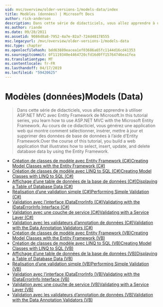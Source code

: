 ```yaml
---
uid: mvc/overview/older-versions-1/models-data/index
title: Modèles (données) | Microsoft Docs
author: rick-anderson
description: Dans cette série de didacticiels, vous allez apprendre à utiliser ASP.NET MVC avec Entity Framework de Microsoft. Au cours de ce didacticiel, vous générez une application web...
ms.author: riande
ms.date: 09/28/2011
ms.assetid: 9086d8a8-7952-4a7e-82a7-724d48178555
msc.legacyurl: /mvc/overview/older-versions-1/models-data
msc.type: chapter
ms.openlocfilehash: bdd63889eacea1ef03686a65fc1144d16cd41353
ms.sourcegitcommit: 0f1119340e4464720cfd16d0ff15764746ea1fea
ms.translationtype: MT
ms.contentlocale: fr-FR
ms.lasthandoff: 04/17/2019
ms.locfileid: "59420625"
---
```

# <a name="models-data"></a><span data-ttu-id="14da6-104">Modèles (données)</span><span class="sxs-lookup"><span data-stu-id="14da6-104">Models (Data)</span></span>

> <span data-ttu-id="14da6-105">Dans cette série de didacticiels, vous allez apprendre à utiliser ASP.NET MVC avec Entity Framework de Microsoft.</span><span class="sxs-lookup"><span data-stu-id="14da6-105">In this tutorial series, you learn how to use ASP.NET MVC with the Microsoft Entity Framework.</span></span> <span data-ttu-id="14da6-106">Au cours de ce didacticiel, vous générez une application web qui montre comment sélectionner, insérer, mettre à jour et supprimer des données de base de données à l’aide d’Entity Framework.</span><span class="sxs-lookup"><span data-stu-id="14da6-106">Over the course of this tutorial, you build a web application that illustrates how to select, insert, update, and delete database data by using the Entity Framework.</span></span>


- [<span data-ttu-id="14da6-107">Création de classes de modèle avec Entity Framework (C#)</span><span class="sxs-lookup"><span data-stu-id="14da6-107">Creating Model Classes with the Entity Framework (C#)</span></span>](creating-model-classes-with-the-entity-framework-cs.md)
- [<span data-ttu-id="14da6-108">Création de classes de modèle avec LINQ to SQL (C#)</span><span class="sxs-lookup"><span data-stu-id="14da6-108">Creating Model Classes with LINQ to SQL (C#)</span></span>](creating-model-classes-with-linq-to-sql-cs.md)
- [<span data-ttu-id="14da6-109">Affichage d’une table de données de la base de données (C#)</span><span class="sxs-lookup"><span data-stu-id="14da6-109">Displaying a Table of Database Data (C#)</span></span>](displaying-a-table-of-database-data-cs.md)
- [<span data-ttu-id="14da6-110">Réalisation d’une validation simple (C#)</span><span class="sxs-lookup"><span data-stu-id="14da6-110">Performing Simple Validation (C#)</span></span>](performing-simple-validation-cs.md)
- [<span data-ttu-id="14da6-111">Validation avec l’interface IDataErrorInfo (C#)</span><span class="sxs-lookup"><span data-stu-id="14da6-111">Validating with the IDataErrorInfo Interface (C#)</span></span>](validating-with-the-idataerrorinfo-interface-cs.md)
- [<span data-ttu-id="14da6-112">Validation avec une couche de service (C#)</span><span class="sxs-lookup"><span data-stu-id="14da6-112">Validating with a Service Layer (C#)</span></span>](validating-with-a-service-layer-cs.md)
- [<span data-ttu-id="14da6-113">Validation avec les validateurs d’annotation de données (C#)</span><span class="sxs-lookup"><span data-stu-id="14da6-113">Validation with the Data Annotation Validators (C#)</span></span>](validation-with-the-data-annotation-validators-cs.md)
- [<span data-ttu-id="14da6-114">Création de classes de modèle avec Entity Framework (VB)</span><span class="sxs-lookup"><span data-stu-id="14da6-114">Creating Model Classes with the Entity Framework (VB)</span></span>](creating-model-classes-with-the-entity-framework-vb.md)
- [<span data-ttu-id="14da6-115">Création de classes de modèle avec LINQ to SQL (VB)</span><span class="sxs-lookup"><span data-stu-id="14da6-115">Creating Model Classes with LINQ to SQL (VB)</span></span>](creating-model-classes-with-linq-to-sql-vb.md)
- [<span data-ttu-id="14da6-116">Affichage d’une table de données de la base de données (VB)</span><span class="sxs-lookup"><span data-stu-id="14da6-116">Displaying a Table of Database Data (VB)</span></span>](displaying-a-table-of-database-data-vb.md)
- [<span data-ttu-id="14da6-117">Réalisation d’une validation simple (VB)</span><span class="sxs-lookup"><span data-stu-id="14da6-117">Performing Simple Validation (VB)</span></span>](performing-simple-validation-vb.md)
- [<span data-ttu-id="14da6-118">Validation avec l’interface IDataErrorInfo (VB)</span><span class="sxs-lookup"><span data-stu-id="14da6-118">Validating with the IDataErrorInfo Interface (VB)</span></span>](validating-with-the-idataerrorinfo-interface-vb.md)
- [<span data-ttu-id="14da6-119">Validation avec une couche de service (VB)</span><span class="sxs-lookup"><span data-stu-id="14da6-119">Validating with a Service Layer (VB)</span></span>](validating-with-a-service-layer-vb.md)
- [<span data-ttu-id="14da6-120">Validation avec les validateurs d’annotation de données (VB)</span><span class="sxs-lookup"><span data-stu-id="14da6-120">Validation with the Data Annotation Validators (VB)</span></span>](validation-with-the-data-annotation-validators-vb.md)
